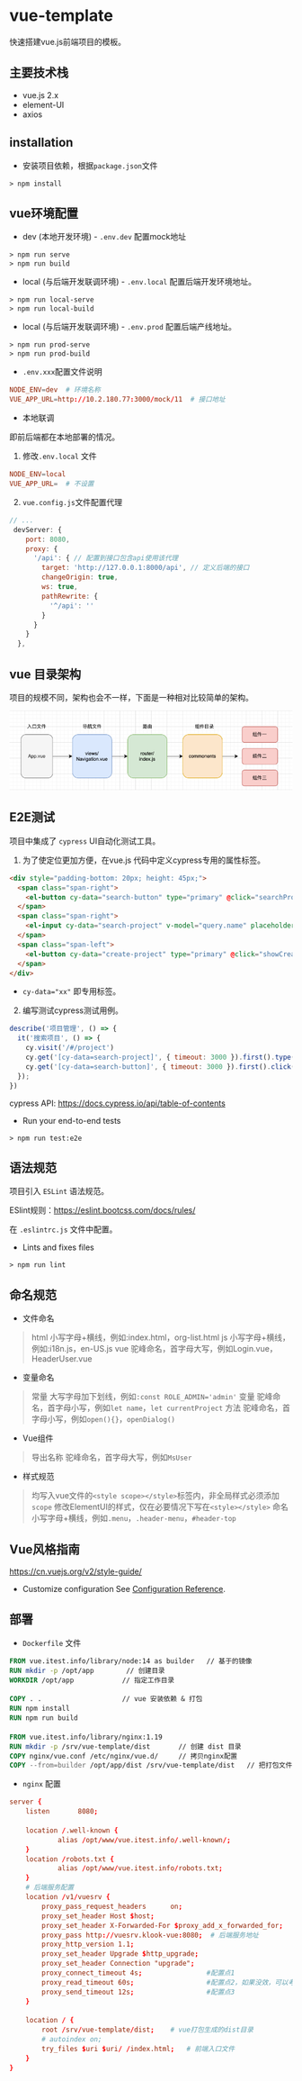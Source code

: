 # vue-template
快速搭建vue.js前端项目的模板。

## 主要技术栈
* vue.js 2.x
* element-UI
* axios

## installation

* 安装项目依赖，根据`package.json`文件

```shell
> npm install
```

## vue环境配置

* dev (本地开发环境) - `.env.dev` 配置mock地址

```shell
> npm run serve
> npm run build
```

* local (与后端开发联调环境) - `.env.local` 配置后端开发环境地址。

```shell
> npm run local-serve
> npm run local-build
```

* local (与后端开发联调环境) - `.env.prod` 配置后端产线地址。

```shell
> npm run prod-serve
> npm run prod-build
```

* `.env.xxx`配置文件说明

```conf
NODE_ENV=dev  # 环境名称
VUE_APP_URL=http://10.2.180.77:3000/mock/11  # 接口地址
```

* 本地联调

即前后端都在本地部署的情况。

1. 修改`.env.local` 文件

```conf
NODE_ENV=local
VUE_APP_URL=  # 不设置
```

2. `vue.config.js`文件配置代理

```js
// ...
 devServer: {
    port: 8080,
    proxy: {
      '/api': { // 配置到接口包含api使用该代理
        target: 'http://127.0.0.1:8000/api', // 定义后端的接口
        changeOrigin: true,
        ws: true,
        pathRewrite: {
          '^/api': ''
        }
      }
    }
  },

```

## vue 目录架构

项目的规模不同，架构也会不一样，下面是一种相对比较简单的架构。

![](./docs/vue-architecture.png)


## E2E测试

项目中集成了 `cypress` UI自动化测试工具。

1. 为了使定位更加方便，在vue.js 代码中定义cypress专用的属性标签。

```html
<div style="padding-bottom: 20px; height: 45px;">
  <span class="span-right">
    <el-button cy-data="search-button" type="primary" @click="searchProject">搜索</el-button>
  </span>
  <span class="span-right">
    <el-input cy-data="search-project" v-model="query.name" placeholder="请输入项目名称" clearable></el-input>
  </span>
  <span class="span-left">
    <el-button cy-data="create-project" type="primary" @click="showCreate">创建</el-button>
  </span>
</div>
```

* `cy-data="xx"` 即专用标签。

2. 编写测试cypress测试用例。

```js
describe('项目管理', () => {
  it('搜索项目', () => {
    cy.visit('/#/project')
    cy.get('[cy-data=search-project]', { timeout: 3000 }).first().type('项目名称')
    cy.get('[cy-data=search-button]', { timeout: 3000 }).first().click()
  });
})
```

cypress API: https://docs.cypress.io/api/table-of-contents


* Run your end-to-end tests

```shell
> npm run test:e2e
```

## 语法规范

项目引入 `ESLint`  语法规范。

ESlint规则：https://eslint.bootcss.com/docs/rules/

在 `.eslintrc.js` 文件中配置。

* Lints and fixes files

```shell
> npm run lint
```

## 命名规范

* 文件命名

> html 小写字母+横线，例如:index.html，org-list.html
> js 小写字母+横线，例如:i18n.js，en-US.js
> vue 驼峰命名，首字母大写，例如Login.vue，HeaderUser.vue

* 变量命名

> 常量 大写字母加下划线，例如`:const ROLE_ADMIN='admin'`
> 变量 驼峰命名，首字母小写，例如`let name`，`let currentProject`
> 方法 驼峰命名，首字母小写，例如`open(){}`，`openDialog()`

* Vue组件

> 导出名称 驼峰命名，首字母大写，例如`MsUser`

* 样式规范

> 均写入vue文件的`<style scope></style>`标签内，非全局样式必须添加`scope`
> 修改ElementUI的样式，仅在必要情况下写在`<style></style>`
> 命名 小写字母+横线，例如`.menu`，`.header-menu`，`#header-top`

## Vue风格指南

https://cn.vuejs.org/v2/style-guide/

* Customize configuration
See [Configuration Reference](https://cli.vuejs.org/config/).


## 部署

* `Dockerfile` 文件

```dockerfile
FROM vue.itest.info/library/node:14 as builder   // 基于的镜像
RUN mkdir -p /opt/app        // 创建目录
WORKDIR /opt/app            // 指定工作目录

COPY . .                    // vue 安装依赖 & 打包
RUN npm install
RUN npm run build

FROM vue.itest.info/library/nginx:1.19
RUN mkdir -p /srv/vue-template/dist       // 创建 dist 目录
COPY nginx/vue.conf /etc/nginx/vue.d/     // 拷贝nginx配置
COPY --from=builder /opt/app/dist /srv/vue-template/dist   // 把打包文件 拷贝到 指定目录。
```

* `nginx` 配置

```conf
server {
    listen       8080;

    location /.well-known {
            alias /opt/www/vue.itest.info/.well-known/;
    }
    location /robots.txt {
            alias /opt/www/vue.itest.info/robots.txt;
    }
    # 后端服务配置
    location /v1/vuesrv {
        proxy_pass_request_headers      on;
        proxy_set_header Host $host;
        proxy_set_header X-Forwarded-For $proxy_add_x_forwarded_for;
        proxy_pass http://vuesrv.klook-vue:8080;  # 后端服务地址
        proxy_http_version 1.1;
        proxy_set_header Upgrade $http_upgrade;
        proxy_set_header Connection "upgrade";
        proxy_connect_timeout 4s;                #配置点1
        proxy_read_timeout 60s;                  #配置点2，如果没效，可以考虑这个时间配置长一点
        proxy_send_timeout 12s;                  #配置点3
    }

    location / {
        root /srv/vue-template/dist;    # vue打包生成的dist目录
        # autoindex on;
        try_files $uri $uri/ /index.html;   # 前端入口文件
    }
}
```
